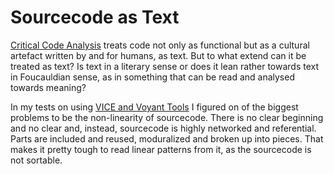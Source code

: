 # Sourcecode as Text
[Critical Code Analysis](notes/Critical%20Code%20Analysis.md) treats code not only as functional but as a cultural artefact written by and for humans, as text. But to what extend can it be treated as text? Is text in a literary sense or does it lean rather towards text in Foucauldian sense, as in something that can be read and analysed towards meaning?

In my tests on using [VICE and Voyant Tools](notes/VICE%20and%20Voyant%20Tools.md) I figured on of the biggest problems to be the non-linearity of sourcecode. There is no clear beginning and no clear and, instead, sourcecode is highly networked and referential. Parts are included and reused, moduralized and broken up into pieces. That makes it pretty tough to read linear patterns from it, as the sourcecode is not sortable.